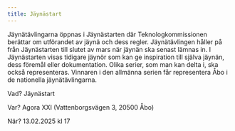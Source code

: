 ```yaml
---
title: Jäynästart
---
```

Jäynätävlingarna öppnas i Jäynästarten där Teknologkommissionen berättar om utförandet av jäynä och dess regler. Jäynätävlingen håller på från Jäynästarten till slutet av mars när jäynän ska senast lämnas in. I Jäynästarten visas tidigare jäynör som kan ge inspiration till själva jäynän, dess föremål eller dokumentation. Olika serier, som man kan delta i, ska också representeras. Vinnaren i den allmänna serien får representera Åbo i de nationella jäynätävlingarna.

Vad? Jäynästart

Var? Agora XXI (Vattenborgsvägen 3, 20500 Åbo)

När? 13.02.2025 kl 17

